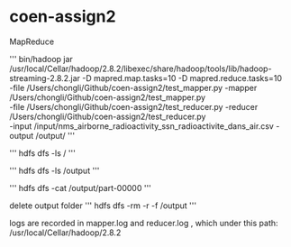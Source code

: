 # coen-assign2

MapReduce


'''
bin/hadoop jar /usr/local/Cellar/hadoop/2.8.2/libexec/share/hadoop/tools/lib/hadoop-streaming-2.8.2.jar -D mapred.map.tasks=10 -D mapred.reduce.tasks=10 \
-file /Users/chongli/Github/coen-assign2/test_mapper.py  -mapper /Users/chongli/Github/coen-assign2/test_mapper.py \
-file /Users/chongli/Github/coen-assign2/test_reducer.py -reducer /Users/chongli/Github/coen-assign2/test_reducer.py \
-input /input/nms_airborne_radioactivity_ssn_radioactivite_dans_air.csv  -output /output/
'''

'''
hdfs dfs -ls /
'''

'''
hdfs dfs -ls /output
'''

'''
hdfs dfs -cat /output/part-00000
'''

delete output folder
'''
hdfs dfs -rm -r -f /output
'''

logs are recorded in mapper.log and reducer.log , which under this path:
/usr/local/Cellar/hadoop/2.8.2

